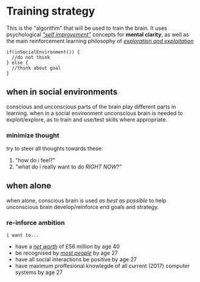 # Training strategy

This is the "algorithm" that will be used to train the brain.
It uses psychological [_"self improvement"_][1] concepts 
for **mental clarity**, 
as well as the main reinforcement learning philosophy of
[_exploration and exploitation_][2]

[1]: ../doc/self_help
[2]: ../../programming/ML/DA-Lecture9.pdf "learn about this"

```
if(inSocialEnvironment()) {
  //do not think
} else {
  //think about goal
}
```

## when in social environments 
conscious and unconscious parts of the brain play different parts in learning.
when in a social environment unconscious brain is needed to exploit/explore,
as to train and use/test skills where appropriate.

### minimize thought
try to steer all thoughts towards these:
  1. "how do i feel?"
  2. "what do i really want to do _RIGHT NOW_?"

## when alone
when alone, conscious brain is used _as best as possible_
to help unconscious brain develop/reinforce end goals and strategy.

### re-inforce ambition
`i want to...`
  - have
    a [_net worth_](./reference/netWorth.md) of £56 million 
    by age 40
  - be recognised by 
    [_most people_](./reference/quantitativePopularity.md) 
    by age 27
  - have 
    all social interactions be positive
    by age 27
  - have 
    maximum proffesional knowlegde of 
    all current (2017) computer systems
    by age 27
